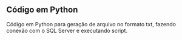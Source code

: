 ## Código em Python

Código em Python para geração de arquivo no formato txt, fazendo conexão com o SQL Server e executando script.